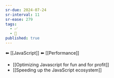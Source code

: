 ```yaml
---
sr-due: 2024-07-24
sr-interval: 11
sr-ease: 279
tags:
  - ✅
  - 🧭
published: true
---
```


⬅️ [[JavaScript]]
⬅️ [[Performance]]

- [[Optimizing Javascript for fun and for profit]]
- [[Speeding up the JavaScript ecosystem]]